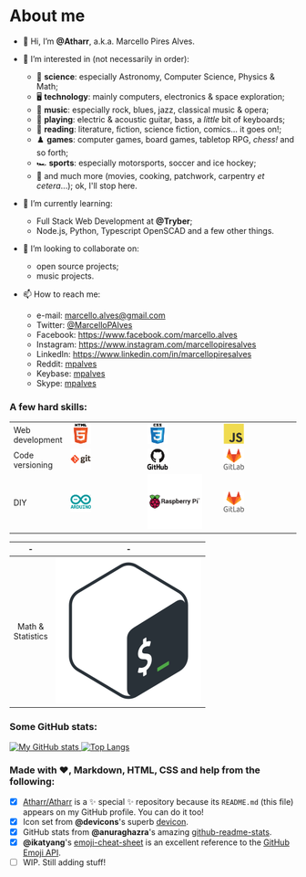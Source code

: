 # About me

- :wave: Hi, I’m __@Atharr__, a.k.a. Marcello Pires Alves.

- :eyes: I’m interested in (not necessarily in order):
	- :telescope: **science**: especially Astronomy, Computer Science, Physics & Math;
	- :desktop_computer: **technology**: mainly computers, electronics & space exploration;
	- :musical_note: **music**: especially rock, blues, jazz, classical music & opera;
	- :guitar: **playing**: electric & acoustic guitar, bass, a _little_ bit of keyboards;
	- :book: **reading**: literature, fiction, science fiction, comics... it goes on!;
	- :chess_pawn: **games**: computer games, board games, tabletop RPG, _chess!_ and so forth;
	- :racing_car: **sports**: especially motorsports, soccer and ice hockey;
	- :movie_camera: and much more (movies, cooking, patchwork, carpentry _et cetera_...); ok, I'll stop here.

- :seedling: I’m currently learning:
	- Full Stack Web Development at __@Tryber__;
	- Node.js, Python, Typescript OpenSCAD and a few other things.

- :revolving_hearts: I’m looking to collaborate on:
	- open source projects;
	- music projects.

- :mailbox: How to reach me: 
	- e-mail: [marcello.alves@gmail.com](mailto:marcello.alves@gmail.com)
	- Twitter: [@MarcelloPAlves](https://twitter.com/MarcelloPAlves)
	- Facebook: https://www.facebook.com/marcello.alves
	- Instagram: https://www.instagram.com/marcellopiresalves
	- LinkedIn: https://www.linkedin.com/in/marcellopiresalves
	- Reddit: [mpalves](https://reddit.com/user/mpalves)
	- Keybase: [mpalves](https://keybase.io/mpalves)
	- Skype: [mpalves](skype:mpalves?call)

### A few hard skills:

<table align="center">
	<tr>
		<td>Web<br>development</td>
		<td><img alt="HTML5" width="30%" src="https://raw.githubusercontent.com/devicons/devicon/master/icons/html5/html5-original-wordmark.svg"></td>
		<td><img alt="CSS3" width="30%" src="https://raw.githubusercontent.com/devicons/devicon/master/icons/css3/css3-original-wordmark.svg"></td>
		<td><img alt="JavaScript"	width="30%" src="https://raw.githubusercontent.com/devicons/devicon/master/icons/javascript/javascript-original.svg"></td>
	</tr>
	<tr>
		<td>Code<br>versioning</td>
		<td><img alt="Git" width="30%" src="https://raw.githubusercontent.com/devicons/devicon/master/icons/git/git-original-wordmark.svg"></td>
		<td><img alt="GitHub" width="30%" src="https://raw.githubusercontent.com/devicons/devicon/master/icons/github/github-original-wordmark.svg"></td>
		<td><img alt="GitHub" width="30%" src="https://raw.githubusercontent.com/devicons/devicon/master/icons/gitlab/gitlab-original-wordmark.svg"></td>
	</tr>
	<tr>
		<td>DIY</td>
		<td><img alt="Arduino" width="30%" src="https://raw.githubusercontent.com/devicons/devicon/master/icons/arduino/arduino-original-wordmark.svg"></td>
		<td><img alt="RaspPi" width="80%" src="https://raw.githubusercontent.com/devicons/devicon/master/icons/raspberrypi/raspberrypi-original-wordmark.svg"></td>
		<td><img alt="GitHub" width="30%" src="https://raw.githubusercontent.com/devicons/devicon/master/icons/gitlab/gitlab-original-wordmark.svg"></td>
	</tr>
</table>




|-|-|
|:---:|:---:|
| Math &<BR>Statistics | ![Bash](https://raw.githubusercontent.com/devicons/devicon/master/icons/bash/bash-original.svg) |

### Some GitHub stats:

[![My GitHub stats](https://github-readme-stats.vercel.app/api?username=Atharr&count_private=true&show_icons=true&theme=react&bg_color=90,000000,aaaaaa)
](https://github.com/Atharr)
[![Top Langs](https://github-readme-stats.vercel.app/api/top-langs/?username=Atharr&theme=react&bg_color=90,000000,aaaaaa)](https://github.com/Atharr)

<!-- - [x] @mentions, #refs, [links](), **formatting**, and <del>tags</del> supported -->
	
### Made with :heart:, Markdown, HTML, CSS and help from the following:
- [x] [Atharr/Atharr](https://github.com/Atharr/Atharr/) is a :sparkles: special :sparkles: repository because its `README.md` (this file) appears on my GitHub profile. You can do it too!
- [x] Icon set from __@devicons__'s superb [devicon](https://github.com/devicons/devicon).
- [x] GitHub stats from __@anuraghazra__'s amazing [github-readme-stats](https://github.com/anuraghazra/github-readme-stats).
- [x] __@ikatyang__'s [emoji-cheat-sheet](https://github.com/ikatyang/emoji-cheat-sheet) is an excellent reference to the [GitHub Emoji API](https://api.github.com/emojis).
- [ ] WIP. Still adding stuff!
